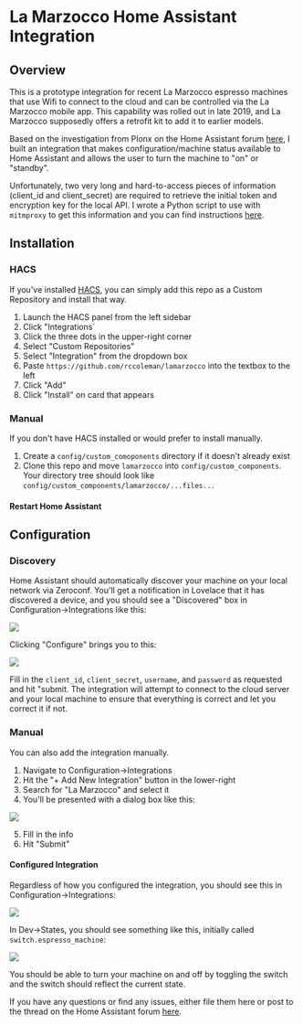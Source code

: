 # La Marzocco Home Assistant Integration

## Overview

This is a prototype integration for recent La Marzocco espresso machines that use Wifi to connect to the cloud and can be controlled via the La Marzocco mobile app.  This capability was rolled out in late 2019, and La Marzocco supposedly offers a retrofit kit to add it to earlier models.

Based on the investigation from Plonx on the Home Assistant forum [here](https://community.home-assistant.io/t/la-marzocco-gs-3-linea-mini-support/203581), I built an integration that makes configuration/machine status available to Home Assistant and allows the user to turn the machine to "on" or "standby".

Unfortunately, two very long and hard-to-access pieces of information (client_id and client_secret) are required to retrieve the initial token and encryption key for the local API.  I wrote a Python script to use with `mitmproxy` to get this information and you can find instructions [here](https://github.com/rccoleman/lmdirect/blob/master/Credentials.md).

## Installation

### HACS

If you've installed [HACS](https://hacs.xyz), you can simply add this repo as a Custom Repository and install that way.

1. Launch the HACS panel from the left sidebar
2. Click "Integrations`
3. Click the three dots in the upper-right corner
4. Select "Custom Repositories"
5. Select "Integration" from the dropdown box
6. Paste `https://github.com/rccoleman/lamarzocco` into the textbox to the left
7. Click "Add"
8. Click "Install" on card that appears

### Manual

If you don't have HACS installed or would prefer to install manually.

1. Create a `config/custom_comoponents` directory if it doesn't already exist
2. Clone this repo and move `lamarzocco` into `config/custom_components`.  Your directory tree should look like `config/custom_components/lamarzocco/...files...`

#### Restart Home Assistant

## Configuration

### Discovery

Home Assistant should automatically discover your machine on your local network via Zeroconf.  You'll get a notification in Lovelace that it has discovered a device, and you should see a "Discovered" box in Configuration->Integrations like this:

![](https://github.com/rccoleman/lamarzocco/blob/master/images/Discovered_Integration.png)

Clicking "Configure" brings you to this:

![](https://github.com/rccoleman/lamarzocco/blob/master/images/Config_Flow_Discovered.png)

Fill in the `client_id`, `client_secret`, `username`, and `password` as requested and hit "submit.  The integration will attempt to connect to the cloud server and your local machine to ensure that everything is correct and let you correct it if not.

### Manual

You can also add the integration manually.

1. Navigate to Configuration->Integrations
2. Hit the "+ Add New Integration" button in the lower-right
3. Search for "La Marzocco" and select it
4. You'll be presented with a dialog box like this:

![](https://github.com/rccoleman/lamarzocco/blob/master/images/Config_Flow_Manual.png)

5. Fill in the info
6. Hit "Submit"

#### Configured Integration

Regardless of how you configured the integration, you should see this in Configuration->Integrations:

![](https://github.com/rccoleman/lamarzocco/blob/master/images/Configured_Integration.png)

In Dev->States, you should see something like this, initially called `switch.espresso_machine`:

![](https://github.com/rccoleman/lamarzocco/blob/master/images/States.png)

You should be able to turn your machine on and off by toggling the switch and the switch should reflect the current state.

If you have any questions or find any issues, either file them here or post to the thread on the Home Assistant forum [here](https://community.home-assistant.io/t/la-marzocco-gs-3-linea-mini-support/203581).
